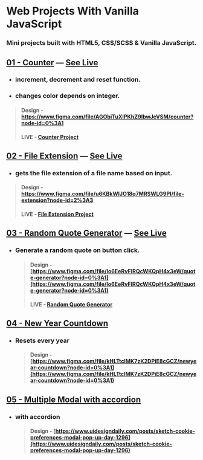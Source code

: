 # Web Projects With Vanilla JavaScript

### **Mini projects built with HTML5, CSS/SCSS &amp; Vanilla JavaScript.**

## **[01 - Counter](https://github.com/monciego/vanillawebprojects/tree/main/01-counter) — [See Live](https://js-project-counter.netlify.app/)**

- ### **increment, decrement and reset function.**

- ### **changes color depends on integer.**

> #### **Design** - https://www.figma.com/file/AGObiTuXIPKhZ9lbwJeVSM/counter?node-id=0%3A1
>
> #### **LIVE** - **[Counter Project](https://js-project-counter.netlify.app/)**

## **[02 - File Extension](https://github.com/monciego/vanillawebprojects/tree/main/02-file-extension) — [See Live](https://js-project-file-extension.netlify.app/)**

- ### **gets the file extension of a file name based on input.**

> #### **Design** - https://www.figma.com/file/u6KBkWlJO18q7MRSWLG9PI/file-extension?node-id=2%3A3
>
> #### **LIVE** - [File Extension Project](https://js-project-file-extension.netlify.app/)

## **[03 - Random Quote Generator](https://github.com/monciego/vanillawebprojects/tree/main/03-random-quote-generator) — [See Live](https://js-project-quote-generator.netlify.app/)**

- ### **Generate a random quote on button click.**
  > #### **Design** -[https://www.figma.com/file/Io6EeRvFIRQcWKQpH4x3eW/quote-generator?node-id=0%3A1](https://www.figma.com/file/Io6EeRvFIRQcWKQpH4x3eW/quote-generator?node-id=0%3A1)
  >
  > #### **LIVE** - [Random Quote Generator](https://js-project-quote-generator.netlify.app/)

## **[04 - New Year Countdown](https://github.com/monciego/vanillawebprojects/tree/main/04-newyear-countdown)**

- ### **Resets every year**
  > #### **Design** - [https://www.figma.com/file/kHLTtclMK7zK2DPiE8cGCZ/newyear-countdown?node-id=0%3A1](https://www.figma.com/file/kHLTtclMK7zK2DPiE8cGCZ/newyear-countdown?node-id=0%3A1)

## **[05 - Multiple Modal with accordion](https://github.com/monciego/javascript-mini-projects/tree/main/05-multiple-modal)**

- ### **with accordion**
  > #### **Design** - [https://www.uidesigndaily.com/posts/sketch-cookie-preferences-modal-pop-up-day-1296](https://www.uidesigndaily.com/posts/sketch-cookie-preferences-modal-pop-up-day-1296)
